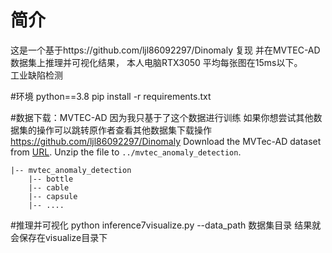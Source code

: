 # 简介
这是一个基于https://github.com/ljl86092297/Dinomaly  复现 并在MVTEC-AD数据集上推理并可视化结果， 本人电脑RTX3050 平均每张图在15ms以下。  
工业缺陷检测

#环境
python==3.8
pip install -r requirements.txt

#数据下载：MVTEC-AD
因为我只基于了这个数据进行训练 如果你想尝试其他数据集的操作可以跳转原作者查看其他数据集下载操作 https://github.com/ljl86092297/Dinomaly
Download the MVTec-AD dataset from [URL](https://www.mvtec.com/company/research/datasets/mvtec-ad).
Unzip the file to `../mvtec_anomaly_detection`.
```
|-- mvtec_anomaly_detection
    |-- bottle
    |-- cable
    |-- capsule
    |-- ....
```
#推理并可视化
python inference7visualize.py --data_path 数据集目录
结果就会保存在visualize目录下
